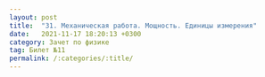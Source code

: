 ```yaml
---
layout: post
title:  "31. Механическая работа. Мощность. Единицы измерения"
date:   2021-11-17 18:20:13 +0300
category: Зачет по физике 
tag: Билет №11
permalink: /:categories/:title/
---
```

